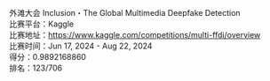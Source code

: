 外滩大会 Inclusion・The Global Multimedia Deepfake Detection <br>
比赛平台：Kaggle <br>
比赛地址：https://www.kaggle.com/competitions/multi-ffdi/overview <br>
比赛时间：Jun 17, 2024 - Aug 22, 2024 <br>
得分：0.9892168860 <br>
排名：123/706<br>


